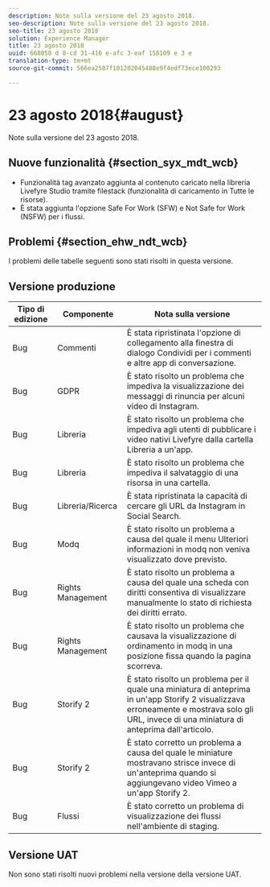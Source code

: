```yaml
---
description: Note sulla versione del 23 agosto 2018.
seo-description: Note sulla versione del 23 agosto 2018.
seo-title: 23 agosto 2018
solution: Experience Manager
title: 23 agosto 2018
uuid: 668058 d 8-cd 31-416 e-afc 3-eaf 158109 e 3 e
translation-type: tm+mt
source-git-commit: 566ea2587f101202045488e9f4edf73ece100293

---
```



# 23 agosto 2018{#august}

Note sulla versione del 23 agosto 2018.

## Nuove funzionalità {#section_syx_mdt_wcb}

* Funzionalità tag avanzato aggiunta al contenuto caricato nella libreria Livefyre Studio tramite filestack (funzionalità di caricamento in Tutte le risorse).
* È stata aggiunta l'opzione Safe For Work (SFW) e Not Safe for Work (NSFW) per i flussi.

## Problemi {#section_ehw_ndt_wcb}

I problemi delle tabelle seguenti sono stati risolti in questa versione.

## Versione produzione

| **Tipo di edizione** | **Componente** | **Nota sulla versione** |
|---|---|---|
| Bug | Commenti | È stata ripristinata l'opzione di collegamento alla finestra di dialogo Condividi per i commenti e altre app di conversazione. |
| Bug | GDPR | È stato risolto un problema che impediva la visualizzazione dei messaggi di rinuncia per alcuni video di Instagram. |
| Bug | Libreria | È stato risolto un problema che impediva agli utenti di pubblicare i video nativi Livefyre dalla cartella Libreria a un'app. |
| Bug | Libreria | È stato risolto un problema che impediva il salvataggio di una risorsa in una cartella. |
| Bug | Libreria/Ricerca | È stata ripristinata la capacità di cercare gli URL da Instagram in Social Search. |
| Bug | Modq | È stato risolto un problema a causa del quale il menu Ulteriori informazioni in modq non veniva visualizzato dove previsto. |
| Bug | Rights Management | È stato risolto un problema a causa del quale una scheda con diritti consentiva di visualizzare manualmente lo stato di richiesta dei diritti errato. |
| Bug | Rights Management | È stato risolto un problema che causava la visualizzazione di ordinamento in modq in una posizione fissa quando la pagina scorreva. |
| Bug | Storify 2 | È stato risolto un problema per il quale una miniatura di anteprima in un'app Storify 2 visualizzava erroneamente e mostrava solo gli URL, invece di una miniatura di anteprima dall'articolo. |
| Bug | Storify 2 | È stato corretto un problema a causa del quale le miniature mostravano strisce invece di un'anteprima quando si aggiungevano video Vimeo a un'app Storify 2. |
| Bug | Flussi | È stato corretto un problema di visualizzazione dei flussi nell'ambiente di staging. |

## Versione UAT

Non sono stati risolti nuovi problemi nella versione della versione UAT.
